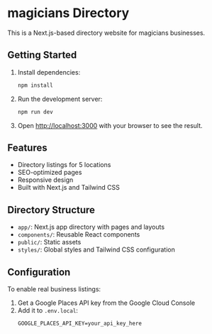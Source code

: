 # magicians Directory

This is a Next.js-based directory website for magicians businesses.

## Getting Started

1. Install dependencies:
   ```bash
   npm install
   ```

2. Run the development server:
   ```bash
   npm run dev
   ```

3. Open [http://localhost:3000](http://localhost:3000) with your browser to see the result.

## Features

- Directory listings for 5 locations
- SEO-optimized pages
- Responsive design
- Built with Next.js and Tailwind CSS

## Directory Structure

- `app/`: Next.js app directory with pages and layouts
- `components/`: Reusable React components
- `public/`: Static assets
- `styles/`: Global styles and Tailwind CSS configuration

## Configuration

To enable real business listings:
1. Get a Google Places API key from the Google Cloud Console
2. Add it to `.env.local`:
   ```
   GOOGLE_PLACES_API_KEY=your_api_key_here
   ```